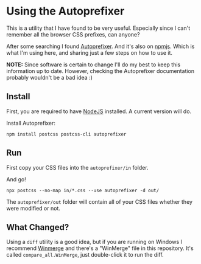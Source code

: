 # Using the Autoprefixer

This is a utility that I have found to be very useful. Especially since I can't remember all the browser CSS prefixes, can anyone?

After some searching I found [Autoprefixer](https://github.com/postcss/autoprefixer). And it's also on [npmjs](<https://www.npmjs.com/package/autoprefixer>). Which is what I'm using here, and sharing just a few steps on how to use it.

**NOTE:** Since software is certain to change I'll do my best to keep this information up to date. However, checking the Autoprefixer documentation probably wouldn't be a bad idea :)

## Install

First, you are required to have [NodeJS](<https://nodejs.org>) installed. A current version will do.

Install Autoprefixer:

```
npm install postcss postcss-cli autoprefixer
```

## Run

First copy your CSS files into the `autoprefixer/in` folder. 

And go!

```
npx postcss --no-map in/*.css --use autoprefixer -d out/
```

The `autoprefixer/out` folder will contain all of your CSS files whether they were modified or not. 

## What Changed?

Using a `diff` utility is a good idea, but if you are running on Windows I recommend [Winmerge](<https://winmerge.org/>) and there's a "WinMerge" file in this repository. It's called `compare_all.WinMerge`, just double-click it to run the diff.

